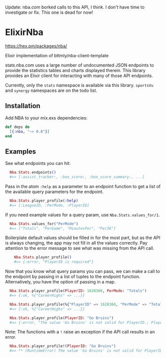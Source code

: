 Update: nba.com borked calls to this API, I think. I don't have time to investigate or fix. This one is dead for now!

# ElixirNba

  https://hex.pm/packages/nba/


  Elixir implementation of bttmly/nba-client-template

  stats.nba.com uses a large number of undocumented JSON endpoints
  to provide the statistics tables and charts displayed therein.
  This library provides an Elixir client for interacting with many
  of those API endpoints.

  Currently, only the `stats` namespace is available via this library.
  `sportsVu` and `synergy` namespaces are on the todo list.

  ## Installation

  Add NBA to your mix.exs dependencies:

  ```elixir
  def deps do
    [{:nba, "~> 0.8"}]
  end
  ```

  ## Examples
  See what endpoints you can hit:

  ```elixir
    Nba.Stats.endpoints()
    #=> [:assist_tracker:, :box_score:, :box_score_summary:, ...]
  ```

  Pass in the atom `:help` as a parameter to an endpoint function
  to get a list of the available query parameters for the endpoint.

  ```elixir
    Nba.Stats.player_profile(:help)
    #=> [:LeagueID, :PerMode, :PlayerID]
  ```
  If you need example values for a query param, use `Nba.Stats.values_for/1`.

  ```elixir
    Nba.Stats.values_for("PerMode")
    #=> ["Totals", "PerGame", "MinutesPer", "Per36"]
  ```

  Boilerplate default values should be filled in for the most part, but as the API is
  always changing, the app may not fill in all the values correctly. Pay attention to
  the error message to see what was missing from the API call.

  ```elixir
      Nba.Stats.player_profile()
      #=> {:error, "PlayerID is required"}
  ```

  Now that you know what query params you can pass, we can make a call to the endpoint
  by passing in a list of tuples to the endpoint function. Alternatively, you have the
  option of passing in a map.

  ```elixir
    Nba.Stats.player_profile(PlayerID: 1628366, PerMode: "Totals")
    #=> {:ok, %{"CareerHighs" => ...}}

    Nba.Stats.player_profile(%{"PlayerID" => 1628366, "PerMode" => "Totals"})
    #=> {:ok, %{"CareerHighs" => ...}}

    Nba.Stats.player_profile(PlayerID: "Go Bruins")
    #=> {:error, "The value 'Go Bruins' is not valid for PlayerID.; PlayerID is required"
  ```
  Note: The functions with a `!` raise an exception if the API call results in an error.

  ```elixir
    Nba.Stats.player_profile!(PlayerID: "Go Bruins")
    #=> ** (RuntimeError) The value 'Go Bruins' is not valid for PlayerID.; PlayerID is required
  ```
